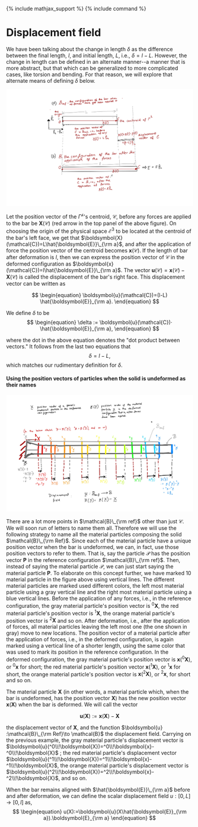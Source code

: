 {% include mathjax_support %}
{% include command %}

# Displacement field

We have been talking about the change in length $\delta$ as the difference between the final length, $l$, and initial length, $L$, i.e., $\delta=l-L$. However, the change in length can be defined in an alternate manner--a manner that is more abstract, but that which can be generalized to more complicated cases, like torsion and bending. For that reason, we will explore that alternate means of defining $\delta$ below. 


![](ClassNotes-7.jpg)

Let the position vector of the $\Gamma^{\mathscr{h}}$'s centroid, $\mathcal{C}$, before any forces are applied to the bar be $\boldsymbol{X}(\mathcal{C})$ (red arrow in the top panel of the above figure). On choosing the origin of the physical space $\mathcal{E}^3$ to be located at the centroid of the bar's left face, we get that $\boldsymbol{X}(\mathcal{C})=L\hat{\boldsymbol{E}}\_{\rm a}$, and after the application of force the position vector of the centroid becomes $\boldsymbol{x}(\mathcal{C})$. If the length of bar after deformation is $l$, then we can express the position vector of $\mathcal{C}$ in the deformed configuration as $\boldsymbol{x}(\mathcal{C})=l\hat{\boldsymbol{E}}\_{\rm a}$. The vector $\boldsymbol{u}(\mathcal{C})=\boldsymbol{x}(\mathcal{C})-\boldsymbol{X}(\mathcal{C})$ is called the displacement of the bar's right face. This displacement vector can be written as

$$
\begin{equation}
\boldsymbol{u}(\mathcal{C})=(l-L) \hat{\boldsymbol{E}}_{\rm a}.
\end{equation}
$$

We define $\delta$ to be
$$
\begin{equation}
\delta := \boldsymbol{u}(\mathcal{C})⋅ \hat{\boldsymbol{E}}_{\rm a},
\end{equation}
$$

where the dot in the above equation denotes the "dot product between vectors." It follows from the last two equations that
$$
\begin{equation}
\delta = l-L,
\end{equation}
$$ 
which matches our rudimentary definition for $\delta$. 

#### Using the position vectors of particles when the solid is undeformed as their names


![](ClassNotes-8.jpg) 


There are a lot more points in $\mathcal{B}\_{\rm ref}$ other than just $\mathcal{C}$. We will soon run of letters to name them all. Therefore we will use the following strategy to name all the material particles composing the solid $\mathcal{B}\_{\rm Ref}$. Since each of the material
 particle  have a unique position vector when the bar is undeformed, we can, in fact, use those position vectors to refer to them. That is, say the particle $\mathcal{P}$ has the position vector $\boldsymbol{P}$ in the reference configuration $\mathcal{B}\_{\rm ref}$. Then, instead of saying the material particle $\mathcal{P}$, we can just start saying the material particle $\boldsymbol{P}$. To elaborate on this concept further, we have marked 10 material particle in the figure above using vertical lines. The different material particles are marked used different colors, the left most material particle using a gray vertical line and the right most material particle using a blue vertical lines. Before the application of any forces, i.e., in the reference configuration, the gray material particle's position vector is $^0\boldsymbol{X}$, the red material particle's position vector is $^1\boldsymbol{X}$, the orange material particle's position vector is $^2\boldsymbol{X}$ and so on. After deformation, i.e., after the application of forces,  all material particles leaving the left most one (the one shown in gray) move to new locations. The  position vector of a material particle 
  after the application of forces, i.e., in the deformed configuration, is again marked  using a vertical line of a shorter length, using the same color that was used to mark its position in the reference configuration. In the deformed configuration, the gray material particle's position vector is $\boldsymbol{x}(^0\boldsymbol{X})$, or $^0\boldsymbol{x}$ for short;  the red material particle's position vector $\boldsymbol{x}(^1\boldsymbol{X})$, or $^1\boldsymbol{x}$ for short, the orange material particle's position vector is $\boldsymbol{x}(^2\boldsymbol{X})$, or $^2\boldsymbol{x}$, for short and so on.


The material particle $\boldsymbol{X}$ (in other words, a material particle which, when the bar is undeformed, has the position vector $\boldsymbol{X}$) has the new position vector $\boldsymbol{x}(\boldsymbol{X})$ when the bar is deformed. We will call the vector 

$$
\begin{equation}
\boldsymbol{u}(\boldsymbol{X}):=\boldsymbol{x}(\boldsymbol{X})-\boldsymbol{X}
\end{equation}
$$

the displacement vector of $\boldsymbol{X}$, and the function $\boldsymbol{u} :\mathcal{B}\_{\rm Ref}\to \mathcal{B}$ the displacement field. Carrying on the previous example, the gray material particle's displacement vector is $\boldsymbol{u}(^0\\!\boldsymbol{X})=^0\\!\boldsymbol{x}- ^0\\!\boldsymbol{X}$ ;  the red material particle's displacement vector $\boldsymbol{u}(^1\\!\boldsymbol{X})=^1\\!\boldsymbol{x}-^1\\!\boldsymbol{X}$, the orange material particle's displacement vector is $\boldsymbol{u}(^2\\!\boldsymbol{X})=^2\\!\boldsymbol{x}-^2\\!\boldsymbol{X}$, and so on.

When the bar remains aligned with $\hat{\boldsymbol{E}}\_{\rm a}$ before and after deformation, we can define the scalar displacement field $u:[0,L]\to [0,l]$ as,
$$
\begin{equation}
u(X):=\boldsymbol{u}(X\hat{\boldsymbol{E}}_{\rm a}).\boldsymbol{E}_{\rm a}
\end{equation}
$$




<!-- 
is called the bar's change in length (length change
). When $\delta>0$ we say that the bar has been stretched, and $\delta$ is called extension, and when  $\delta<0$ we say that the bar has been compressed, and $\delta$ is called compression.


As we can see from the above discussion the 
\begin{equation}
\delta=
\end{equation}

!


 -->